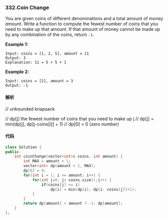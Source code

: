 ### 332.Coin Change

You are given coins of different denominations and a total amount of money *amount*. Write a function to compute the fewest number of coins that you need to make up that amount. If that amount of money cannot be made up by any combination of the coins, return `-1`.

**Example 1:**

```
Input: coins = [1, 2, 5], amount = 11
Output: 3 
Explanation: 11 = 5 + 5 + 1
```

**Example 2:**

```
Input: coins = [2], amount = 3
Output: -1
```

#### 解析

// unbounded knapsack

// dp[j] the fewest number of coins that you need to make up j
// dp[j] = min(dp[j], dp[j-coins[i]] + 1)
// dp[0] = 0 (zero number)

#### 代码

```c++
class Solution {
public:
    int coinChange(vector<int>& coins, int amount) {
        int MAX = amount + 1;
        vector<int> dp(amount + 1, MAX);
        dp[0] = 0;
        for(int i = 1; i <= amount; i++) {
            for(int j=0; j< coins.size();j++) {
                if(coins[j] <= i)
                    dp[i] = min(dp[i], dp[i- coins[j]]+1);
            }
        }
        return dp[amount] > amount ? -1: dp[amount];
    }
};
```
